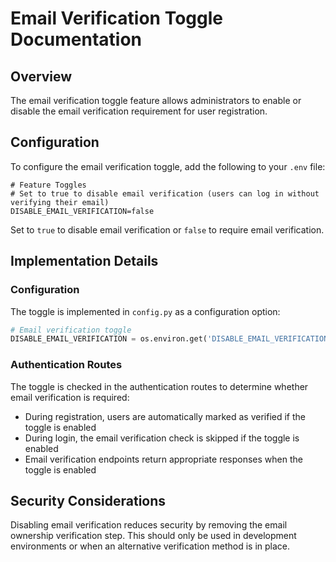 # Email Verification Toggle Documentation

## Overview
The email verification toggle feature allows administrators to enable or disable the email verification requirement for user registration.

## Configuration
To configure the email verification toggle, add the following to your `.env` file:

```
# Feature Toggles
# Set to true to disable email verification (users can log in without verifying their email)
DISABLE_EMAIL_VERIFICATION=false
```

Set to `true` to disable email verification or `false` to require email verification.

## Implementation Details

### Configuration
The toggle is implemented in `config.py` as a configuration option:

```python
# Email verification toggle
DISABLE_EMAIL_VERIFICATION = os.environ.get('DISABLE_EMAIL_VERIFICATION', 'false').lower() in ['true', 'on', '1', 'yes']
```

### Authentication Routes
The toggle is checked in the authentication routes to determine whether email verification is required:

- During registration, users are automatically marked as verified if the toggle is enabled
- During login, the email verification check is skipped if the toggle is enabled
- Email verification endpoints return appropriate responses when the toggle is enabled

## Security Considerations
Disabling email verification reduces security by removing the email ownership verification step. This should only be used in development environments or when an alternative verification method is in place. 